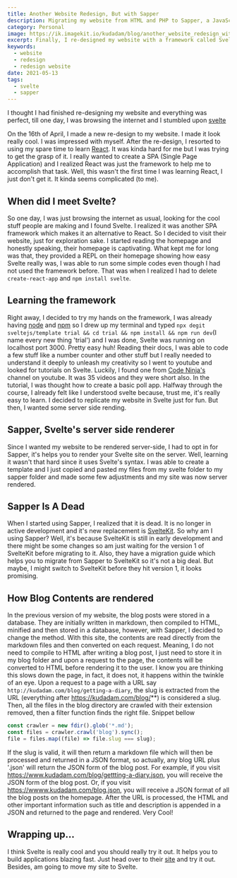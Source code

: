 ```yaml
---
title: Another Website Redesign, But with Sapper
description: Migrating my website from HTML and PHP to Sapper, a JavaScript framework for building web apps
category: Personal
image: https://ik.imagekit.io/kudadam/blog/another_website_redesign_with_svelte/hero.jpg
excerpt: Finally, I re-designed my website with a framework called Svelte
keywords:
  - website
  - redesign
  - redesign website
date: 2021-05-13
tags:
  - svelte
  - sapper
---
```


I thought I had finished re-designing my website and everything was perfect, till one day, I was browsing the internet and I stumbled upon [svelte](https://svelte.dev)

On the 16th of April, I made a new re-design to my website. I made it look really cool. I was impressed with myself.
After the re-design, I resorted to using my spare time to learn [React](https://reactjs.org). It was kinda hard for me but I was trying to get the grasp of it. I really wanted to create a SPA (Single Page Application) and I realized React was just the framework to help me to accomplish that task. Well, this wasn't the first time I was learning React, I just don't get it. It kinda seems complicated (to me).

## When did I meet Svelte?

So one day, I was just browsing the internet as usual, looking for the cool stuff people are making and I found Svelte. I realized it was another SPA framework which makes it an alternative to React. So I decided to visit their website, just for exploration sake.
I started reading the homepage and honestly speaking, their homepage is captivating.
What kept me for long was that, they provided a REPL on their homepage showing how easy Svelte really was, I was able to run some simple codes even though I had not used the framework before. That was when I realized I had to delete `create-react-app` and `npm install svelte`.

## Learning the framework

Right away, I decided to try my hands on the framework, I was already having [node](https://www.nodejs.dev) and [npm](https://www.npmjs.com) so I drew up my terminal and typed `npx degit sveltejs/template trial && cd trial && npm install && npm run dev`(I name every new thing 'trial') and I was done, Svelte was running on localhost port 3000. Pretty easy huh!
Reading their docs, I was able to code a few stuff like a number counter and other stuff but I really needed to understand it deeply to unleash my creativity so I went to youtube and looked for tutorials on Svelte. Luckily, I found one from [Code Ninja's](https://www.codeninjas.com) channel on youtube. It was 35 videos and they were short also. In the tutorial, I was thought how to create a basic poll app. Halfway through the course, I already felt like I understood svelte because, trust me, it's really easy to learn.
I decided to replicate my website in Svelte just for fun. But then, I wanted some server side rending.

## Sapper, Svelte's server side renderer

Since I wanted my website to be rendered server-side, I had to opt in for Sapper, it's helps you to render your Svelte site on the server. Well, learning it wasn't that hard since it uses Svelte's syntax. I was able to create a template and I just copied and pasted my files from my svelte folder to my sapper folder and made some few adjustments and my site was now server rendered.

## Sapper Is A Dead

When I started using Sapper, I realized that it is dead. It is no longer in active development and it's new replacement is [SvelteKit](https://kit.svelte.dev). So why am I using Sapper? Well, it's because SvelteKit is still in early development and there might be some changes so am just waiting for the version 1 of SvelteKit before migrating to it.
Also, they have a migration guide which helps you to migrate from Sapper to SvelteKit so it's not a big deal. But maybe, I might switch to SvelteKit before they hit version 1, it looks promising.

## How Blog Contents are rendered

In the previous version of my website, the blog posts were stored in a database. They are initially written in markdown, then compiled to HTML, minified and then stored in a database, however, with Sapper, I decided to change the method. With this site, the contents are read directly from the markdown files and then converted on each request. Meaning, I do not need to compile to HTML after writing a blog post, I just need to store it in my blog folder and upon a request to the page, the contents will be converted to HTML before rendering it to the user. I know you are thinking this slows down the page, in fact, it does not, it happens within the twinkle of an eye.
Upon a request to a page with a URL say `http://kudadam.com/blog/getting-a-diary`, the slug is extracted from the URL (everything after https://kudadam.com/blog/**) is considered a slug. Then, all the files in the blog directory are crawled with their extension removed, then a filter function finds the right file. Snippet bellow

```js
const crawler = new fdir().glob('*.md');
const files = crawler.crawl('blog').sync();
file = files.map((file) => file.slug === slug);
```

If the slug is valid, it will then return a markdown file which will then be processed and returned in a JSON format, so actually, any blog URL plus '.json' will return the JSON form of the blog post. For example, if you visit https://www.kudadam.com/blog/gettting-a-diary.json, you will receive the JSON form of the blog post. Or, if you visit https://wwww.kudadam.com/blog.json, you will receive a JSON format of all the blog posts on the homepage.
After the URL is processed, the HTML and other important information such as title and description is appended in a JSON and returned to the page and rendered. Very Cool!

## Wrapping up...

I think Svelte is really cool and you should really try it out. It helps you to build applications blazing fast. Just head over to their [site](https://svelte.dev) and try it out.
Besides, am going to move my site to Svelte.
